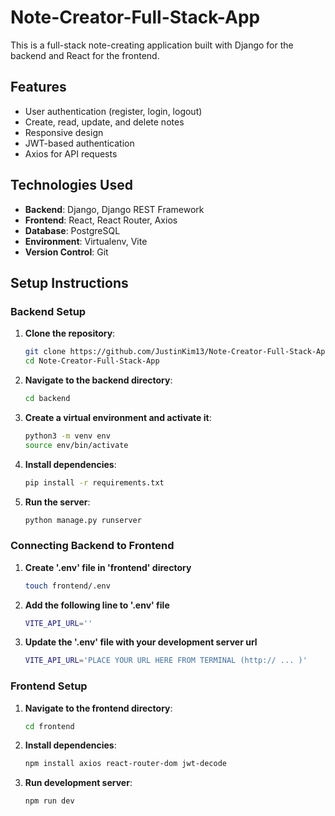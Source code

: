 # Note-Creator-Full-Stack-App

This is a full-stack note-creating application built with Django for the backend and React for the frontend.

## Features

- User authentication (register, login, logout)
- Create, read, update, and delete notes
- Responsive design
- JWT-based authentication
- Axios for API requests

## Technologies Used

- **Backend**: Django, Django REST Framework
- **Frontend**: React, React Router, Axios
- **Database**: PostgreSQL
- **Environment**: Virtualenv, Vite
- **Version Control**: Git

## Setup Instructions

### Backend Setup

1. **Clone the repository**:
   ```bash
   git clone https://github.com/JustinKim13/Note-Creator-Full-Stack-App.git
   cd Note-Creator-Full-Stack-App
    ```
2. **Navigate to the backend directory**:
   ```bash
   cd backend
    ```

3. **Create a virtual environment and activate it**:
   ```bash
   python3 -m venv env
   source env/bin/activate
    ```

4. **Install dependencies**:
   ```bash
   pip install -r requirements.txt
    ```

5. **Run the server**:
   ```bash
   python manage.py runserver
    ```

### Connecting Backend to Frontend

1. **Create '.env' file in 'frontend' directory**
   ```bash
   touch frontend/.env
    ```

2. **Add the following line to '.env' file**
   ```bash
   VITE_API_URL=''
    ```

2. **Update the '.env' file with your development server url**
   ```bash
   VITE_API_URL='PLACE YOUR URL HERE FROM TERMINAL (http:// ... )'
    ```

### Frontend Setup

1. **Navigate to the frontend directory**:
   ```bash
   cd frontend
    ```

2. **Install dependencies**:
   ```bash
   npm install axios react-router-dom jwt-decode
    ```

3. **Run development server**:
   ```bash
   npm run dev
    ```